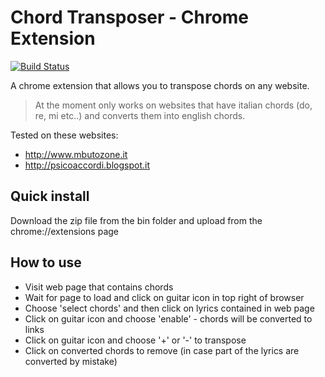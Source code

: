 # Chord Transposer - Chrome Extension

[![Build Status](https://travis-ci.org/aberonni/travis-broken-example.svg?branch=master)](https://travis-ci.org/aberonni/travis-broken-example)

A chrome extension that allows you to transpose chords on any website.

> At the moment only works on websites that have italian chords (do, re, mi etc..) and converts them into english chords.

Tested on these websites:

- http://www.mbutozone.it
- http://psicoaccordi.blogspot.it

## Quick install

Download the zip file from the bin folder and upload from the chrome://extensions page

## How to use

- Visit web page that contains chords
- Wait for page to load and click on guitar icon in top right of browser
- Choose 'select chords' and then click on lyrics contained in web page
- Click on guitar icon and choose 'enable' - chords will be converted to links
- Click on guitar icon and choose '+' or '-' to transpose
- Click on converted chords to remove (in case part of the lyrics are converted by mistake)
